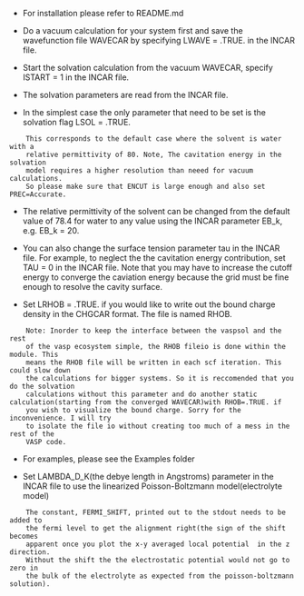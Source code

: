- For installation please refer to README.md

- Do a vacuum calculation for your system first and save the wavefunction file WAVECAR by 
  specifying LWAVE = .TRUE. in the INCAR file.

- Start the solvation calculation from the vacuum WAVECAR, specify ISTART = 1 in the INCAR file.

- The solvation parameters are read from the INCAR file.

- In the simplest case the only parameter that need to be set is the solvation flag LSOL = .TRUE.
```
    This corresponds to the default case where the solvent is water with a 
    relative permittivity of 80. Note, The cavitation energy in the solvation 
    model requires a higher resolution than neeed for vacuum calculations. 
    So please make sure that ENCUT is large enough and also set PREC=Accurate.
```

- The relative permittivity of the solvent can be changed from the default value of 78.4 for water 
  to any value using the INCAR parameter EB_k, e.g. EB_k = 20.

- You can also change the surface tension parameter tau in the INCAR file. For example, to neglect 
  the the cavitation energy contribution, set TAU = 0 in the INCAR file. Note that you may have to 
  increase the cutoff energy to converge the caviation energy because the grid must be fine enough 
  to resolve the cavity surface. 

- Set LRHOB = .TRUE. if you would like to write out the bound charge density in the CHGCAR format. The file is named RHOB.
```
    Note: Inorder to keep the interface between the vaspsol and the rest 
    of the vasp ecosystem simple, the RHOB fileio is done within the module. This 
    means the RHOB file will be written in each scf iteration. This could slow down 
    the calculations for bigger systems. So it is reccomended that you do the solvation 
    calculations without this parameter and do another static calculation(starting from the converged WAVECAR)with RHOB=.TRUE. if 
    you wish to visualize the bound charge. Sorry for the inconvenience. I will try 
    to isolate the file io without creating too much of a mess in the rest of the 
    VASP code.
```

- For examples, please see the Examples folder

- Set LAMBDA_D_K(the debye length in Angstroms) parameter in the INCAR file to use the linearized Poisson-Boltzmann model(electrolyte model)
```
	The constant, FERMI_SHIFT, printed out to the stdout needs to be added to 
	the fermi level to get the alignment right(the sign of the shift becomes 
	apparent once you plot the x-y averaged local potential  in the z direction. 
	Without the shift the the electrostatic potential would not go to zero in 
	the bulk of the electrolyte as expected from the poisson-boltzmann solution).
```
